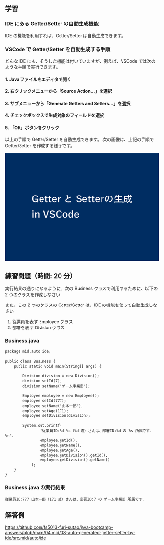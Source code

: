 ## 学習

### IDE にある Getter/Setter の自動生成機能

IDE の機能を利用すれば、Getter/Setter は自動生成できます。

### VSCode で Getter/Setter を自動生成する手順

どんな IDE にも、そうした機能は付いていますが、例えば、VSCode では次のような手順で実行できます。

#### 1. Java ファイルをエディタで開く

#### 2. 右クリックメニューから「Source Action...」を選択

#### 3. サブメニューから「Generate Getters and Setters...」を選択

#### 4. チェックボックスで生成対象のフィールドを選択

#### 5. 「OK」ボタンをクリック

以上の手順で Getter/Setter を自動生成できます。
次の画像は、上記の手順で Getter/Setter を作成する様子です。

![VSCode で Getter/Setter を自動生成](./generate_getter_and_setter.gif)

## 練習問題（時間: 20 分）

実行結果の通りになるように、次の Business クラスで利用するために、以下の 2 つのクラスを作成しなさい

また、この 2 つのクラスの Getter/Setter は、IDE の機能を使って自動生成しなさい

1. 従業員を表す Employee クラス
2. 部署を表す Division クラス

### Business.java

```Business
package mid.auto.ide;

public class Business {
    public static void main(String[] args) {

        Division division = new Division();
        division.setId(7);
        division.setName("ゲーム事業部");

        Employee employee = new Employee();
        employee.setId(777);
        employee.setName("山本一郎");
        employee.setAge(171);
        employee.setDivision(division);

        System.out.printf(
                "従業員ID:%d %s（%d 歳）さんは、部署ID:%d の %s 所属です. %n",
                employee.getId(),
                employee.getName(),
                employee.getAge(),
                employee.getDivision().getId(),
                employee.getDivision().getName()
            );
    }
}

```

### Business.java の実行結果

```console
従業員ID:777 山本一郎（171 歳）さんは、部署ID:7 の ゲーム事業部 所属です.
```

## 解答例

https://github.com/fs5013-furi-sutao/java-bootcamp-answers/blob/main/04.mid/08-auto-generated-getter-setter-by-ide/src/mid/auto/ide
